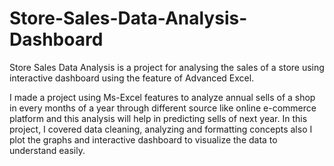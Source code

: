 # Store-Sales-Data-Analysis-Dashboard
Store Sales Data Analysis is a project for analysing the sales of a store using interactive dashboard using the feature of Advanced Excel.

I made a project using Ms-Excel features to analyze annual sells of a shop in every months of a year through different source like online e-commerce platform and this analysis will help in predicting sells of next year. In this project, I covered data cleaning, analyzing and formatting concepts also I plot the graphs and interactive dashboard to visualize the data to understand easily.
